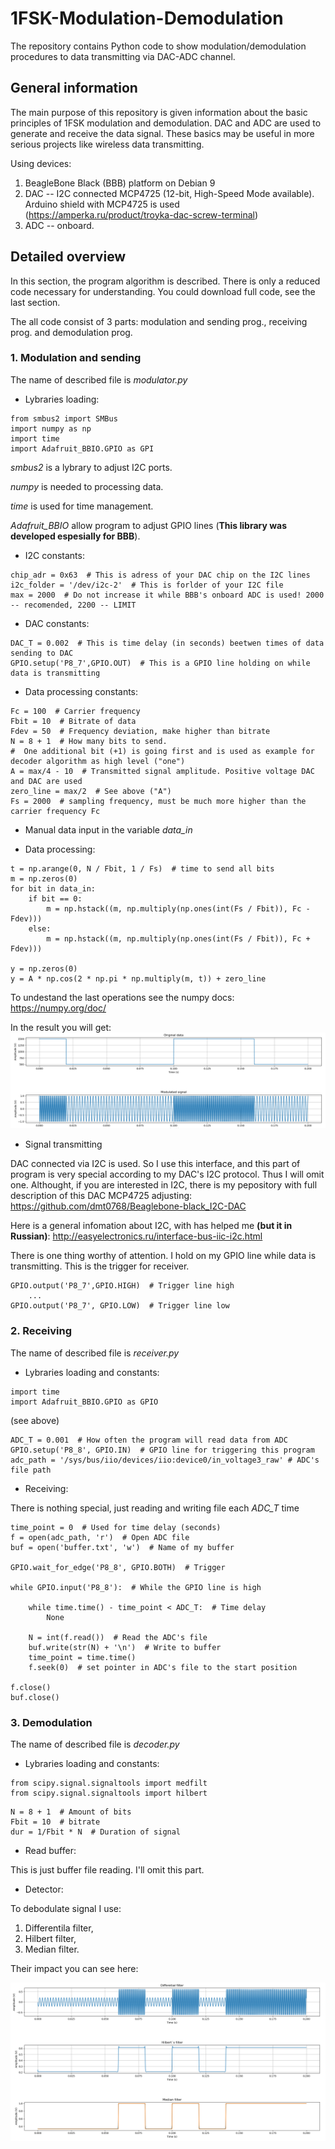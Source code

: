 # 1FSK-Modulation-Demodulation
The repository contains Python code to show modulation/demodulation procedures to data transmitting via DAC-ADC channel.

## General information
The main purpose of this repository is given information about the basic principles of 1FSK modulation and demodulation. DAC and ADC are used to generate and receive the data signal. These basics may be useful in more serious projects like wireless data transmitting.

Using devices:
1) BeagleBone Black (BBB) platform on Debian 9
2) DAC -- I2C connected MCP4725 (12-bit, High-Speed Mode available). Arduino shield with MCP4725 is used (https://amperka.ru/product/troyka-dac-screw-terminal)
3) ADC -- onboard.

## Detailed overview
In this section, the program algorithm is described. There is only a reduced code necessary for understanding. You could download full code, see the last section.

The all code consist of 3 parts: modulation and sending prog., receiving prog. and demodulation prog.

### 1. Modulation and sending
The name of described file is *modulator.py*

- Lybraries loading:

```
from smbus2 import SMBus
import numpy as np
import time
import Adafruit_BBIO.GPIO as GPI
```

*smbus2* is a lybrary to adjust I2C ports.

*numpy* is needed to processing data.

*time* is used for time management.

*Adafruit_BBIO* allow program to adjust GPIO lines (**This library was developed espesially for BBB**).


- I2C constants:

```
chip_adr = 0x63  # This is adress of your DAC chip on the I2C lines
i2c_folder = '/dev/i2c-2'  # This is forlder of your I2C file
max = 2000  # Do not increase it while BBB's onboard ADC is used! 2000 -- recomended, 2200 -- LIMIT
```

- DAC constants:

```
DAC_T = 0.002  # This is time delay (in seconds) beetwen times of data sending to DAC
GPIO.setup('P8_7',GPIO.OUT)  # This is a GPIO line holding on while data is transmitting  

```

- Data processing constants:

```
Fc = 100  # Carrier frequency
Fbit = 10  # Bitrate of data
Fdev = 50  # Frequency deviation, make higher than bitrate
N = 8 + 1  # How many bits to send.
#  One additional bit (+1) is going first and is used as example for decoder algorithm as high level ("one")
A = max/4 - 10  # Transmitted signal amplitude. Positive voltage DAC and DAC are used
zero_line = max/2  # See above ("A")
Fs = 2000  # sampling frequency, must be much more higher than the carrier frequency Fc
```
- Manual data input in the variable *data_in*

- Data processing:

```
t = np.arange(0, N / Fbit, 1 / Fs)  # time to send all bits
m = np.zeros(0)
for bit in data_in:
    if bit == 0:
        m = np.hstack((m, np.multiply(np.ones(int(Fs / Fbit)), Fc - Fdev)))
    else:
        m = np.hstack((m, np.multiply(np.ones(int(Fs / Fbit)), Fc + Fdev)))

y = np.zeros(0)
y = A * np.cos(2 * np.pi * np.multiply(m, t)) + zero_line
```

To undestand the last operations see the numpy docs: https://numpy.org/doc/ 

In the result you will get:
![orig_im](https://github.com/dmt0768/hello-world/blob/master/images/1FSK/2020-05-02_18-53-24.png)

- Signal transmitting

DAC connected via I2C is used. So I use this interface, and this part of program is very special according to my DAC's I2C protocol.
Thus I will omit one. Althought, if you are interested in I2C, there is my pepository with full description of this DAC MCP4725 adjusting: https://github.com/dmt0768/Beaglebone-black_I2C-DAC

Here is a general infomation about I2C, with has helped me **(but it in Russian)**: http://easyelectronics.ru/interface-bus-iic-i2c.html


There is one thing worthy of attention. I hold on my GPIO line while data is transmitting. This is the trigger for receiver.

```
GPIO.output('P8_7',GPIO.HIGH)  # Trigger line high
    ...
GPIO.output('P8_7', GPIO.LOW)  # Trigger line low
```

### 2. Receiving
The name of described file is *receiver.py*

- Lybraries loading and constants:

```
import time
import Adafruit_BBIO.GPIO as GPIO
```
(see above)


```
ADC_T = 0.001  # How often the program will read data from ADC
GPIO.setup('P8_8', GPIO.IN)  # GPIO line for triggering this program
adc_path = '/sys/bus/iio/devices/iio:device0/in_voltage3_raw' # ADC's file path
```

- Receiving:

There is nothing special, just reading and writing file each *ADC_T* time

```
time_point = 0  # Used for time delay (seconds)
f = open(adc_path, 'r')  # Open ADC file
buf = open('buffer.txt', 'w')  # Name of my buffer

GPIO.wait_for_edge('P8_8', GPIO.BOTH)  # Trigger

while GPIO.input('P8_8'):  # While the GPIO line is high

    while time.time() - time_point < ADC_T:  # Time delay
        None
        
    N = int(f.read())  # Read the ADC's file
    buf.write(str(N) + '\n')  # Write to buffer
    time_point = time.time()
    f.seek(0)  # set pointer in ADC's file to the start position

f.close()
buf.close()
```

### 3. Demodulation

The name of described file is *decoder.py*

- Lybraries loading and constants:

```
from scipy.signal.signaltools import medfilt
from scipy.signal.signaltools import hilbert
```

```
N = 8 + 1  # Amount of bits
Fbit = 10  # bitrate
dur = 1/Fbit * N  # Duration of signal
```

- Read buffer:

This is just buffer file reading. I'll omit this part.

- Detector:

To debodulate signal I use:

1) Differentila filter,
2) Hilbert filter,
3) Median filter.

Their impact you can see here:

![decoder](https://github.com/dmt0768/hello-world/blob/master/images/1FSK/image.png)
